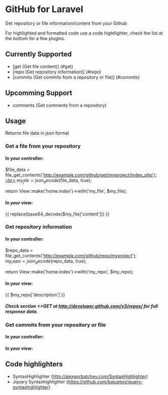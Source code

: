 # GitHub for Laravel

Get repository or file information/content from your Github

For highlighted and formatted code use a code hightlighter, check the list at the bottom for a few plugins.

## Currently Supported

- [get (Get file content)] (#get)
- [repo (Get repository information)] (#repo)
- [commits (Get commits from a repository or file)] (#commits)

## Upcomming Support

- comments (Get comments from a repository)

## Usage
Returns file data in json format
<a name="get"></a>
### Get a file from your repository

#### In your controller:

$file_data = file_get_contents('http://example.com/github/get/myproject/index_php');<br>
$my_file = json_decode($file_data, true);

return View::make('home.index')->with('my_file', $my_file);

#### In your view:

{{ replace(base64_decode($my_file['content'])) }}

<a name="repo"></a>
### Get repository information

#### In your controller:

$repo_data = file_get_contents('http://example.com/github/repo/myproject'); <br>
$my_repo = json_decode($repo_data, true);

return View::make('home.index')->with('my_repo', $my_repo);

#### In your view:

{{ $my_repo['description'] }}

##### Check section <>GET at http://developer.github.com/v3/repos/ for full response data.

<a name="commits"></a>
### Get commits from your repository or file

#### In your controller:

#### In your view:

## Code highlighters

- SyntaxHighlighter (http://alexgorbatchev.com/SyntaxHighlighter)
- Jquery Syntaxhighlighter (https://github.com/balupton/jquery-syntaxhighlighter)

